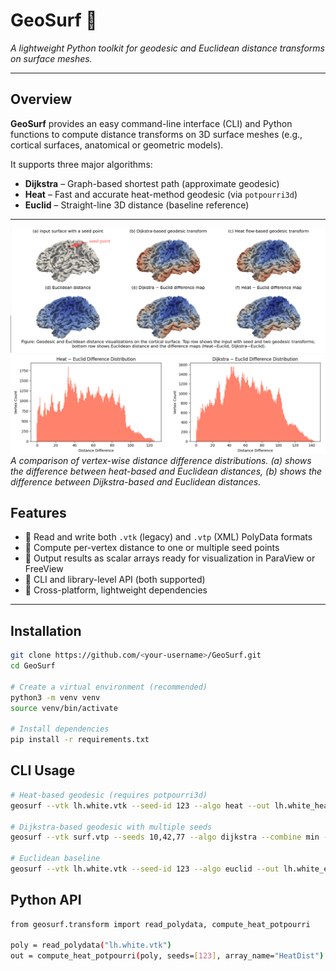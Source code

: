 # GeoSurf 🧭
*A lightweight Python toolkit for geodesic and Euclidean distance transforms on surface meshes.*

---

## Overview

**GeoSurf** provides an easy command-line interface (CLI) and Python functions to compute
distance transforms on 3D surface meshes (e.g., cortical surfaces, anatomical or geometric models).

It supports three major algorithms:
- **Dijkstra** – Graph-based shortest path (approximate geodesic)
- **Heat** – Fast and accurate heat-method geodesic (via `potpourri3d`)
- **Euclid** – Straight-line 3D distance (baseline reference)

---
![illustration](./Data/fig1.png)
![2D example](./Data/diff_distributions_combined.png)
*A comparison of vertex-wise distance difference distributions. (a) shows the difference between heat-based and Euclidean distances, (b) shows the difference between Dijkstra-based and Euclidean distances.*
## Features

- 🔹 Read and write both `.vtk` (legacy) and `.vtp` (XML) PolyData formats  
- 🔹 Compute per-vertex distance to one or multiple seed points  
- 🔹 Output results as scalar arrays ready for visualization in ParaView or FreeView  
- 🔹 CLI and library-level API (both supported)  
- 🔹 Cross-platform, lightweight dependencies  

---

## Installation

```bash
git clone https://github.com/<your-username>/GeoSurf.git
cd GeoSurf

# Create a virtual environment (recommended)
python3 -m venv venv
source venv/bin/activate

# Install dependencies
pip install -r requirements.txt
```
## CLI Usage
```bash
# Heat-based geodesic (requires potpourri3d)
geosurf --vtk lh.white.vtk --seed-id 123 --algo heat --out lh.white_heat.vtk

# Dijkstra-based geodesic with multiple seeds
geosurf --vtk surf.vtp --seeds 10,42,77 --algo dijkstra --combine min --out out.vtp

# Euclidean baseline
geosurf --vtk lh.white.vtk --seed-id 123 --algo euclid --out lh.white_euclid.vtk

```
## Python API
```bash
from geosurf.transform import read_polydata, compute_heat_potpourri

poly = read_polydata("lh.white.vtk")
out = compute_heat_potpourri(poly, seeds=[123], array_name="HeatDist")

```

